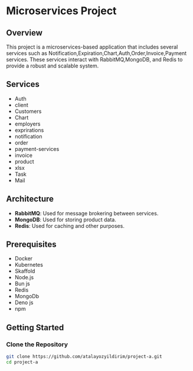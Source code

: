 # Microservices Project

## Overview

This project is a microservices-based application that includes several services such as Notification,Expiration,Chart,Auth,Order,Invoice,Payment services. These services interact with RabbitMQ,MongoDB, and Redis to provide a robust and scalable system.

## Services
- Auth
- client
- Customers
- Chart
- employers
- exprirations
- notification
- order
- payment-services
- invoice
- product
- xlsx
- Task 
- Mail

## Architecture

- **RabbitMQ**: Used for message brokering between services.
- **MongoDB**: Used for storing product data.
- **Redis**: Used for caching and other purposes.

## Prerequisites

- Docker
- Kubernetes
- Skaffold
- Node.js
- Bun js
- Redis
- MongoDb
- Deno js
- npm

## Getting Started

### Clone the Repository

```sh
git clone https://github.com/atalayozyildirim/project-a.git
cd project-a

